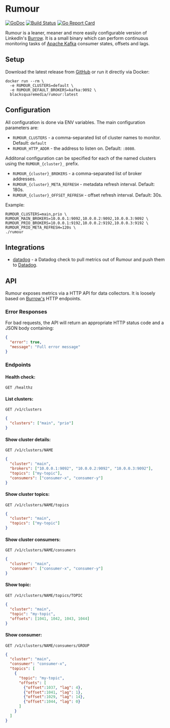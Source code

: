 # Rumour

[![GoDoc](https://godoc.org/github.com/bsm/rumour?status.svg)](https://godoc.org/github.com/bsm/rumour)
[![Build Status](https://travis-ci.org/bsm/rumour.svg?branch=master)](https://travis-ci.org/bsm/rumour)
[![Go Report Card](https://goreportcard.com/badge/github.com/bsm/rumour)](https://goreportcard.com/report/github.com/bsm/rumour)

Rumour is a leaner, meaner and more easily configurable version of LinkedIn's [Burrow](https://github.com/linkedin/Burrow). It is a small binary which can perform continuous monitoring tasks of [Apache Kafka](https://kafka.apache.org/) consumer states, offsets and lags.

## Setup

Download the latest release from [GitHub](https://github.com/bsm/rumour/releases) or run it directly via Docker:

```shell
docker run --rm \
  -e RUMOUR_CLUSTERS=default \
  -e RUMOUR_DEFAULT_BROKERS=kafka:9092 \
  blacksquaremedia/rumour:latest
```

## Configuration

All configuration is done via ENV variables. The main configuration parameters are:

* `RUMOUR_CLUSTERS` - a comma-separated list of cluster names to monitor. Default: `default`
* `RUMOUR_HTTP_ADDR` - the address to listen on. Default: `:8080`.

Additonal configuration can be specified for each of the named clusters using the `RUMOUR_{cluster}_` prefix.

* `RUMOUR_{cluster}_BROKERS` - a comma-separated list of broker addresses.
* `RUMOUR_{cluster}_META_REFRESH` - metadata refresh interval. Default: 180s.
* `RUMOUR_{cluster}_OFFSET_REFRESH` - offset refresh interval. Default: 30s.

Example:

```shell
RUMOUR_CLUSTERS=main,prio \
RUMOUR_MAIN_BROKERS=10.0.0.1:9092,10.0.0.2:9092,10.0.0.3:9092 \
RUMOUR_PRIO_BROKERS=10.0.0.1:9192,10.0.0.2:9192,10.0.0.3:9192 \
RUMOUR_PRIO_META_REFRESH=120s \
./rumour
```

## Integrations

* [datadog](./integrations/datadog/) - a Datadog check to pull metrics out of Rumour and push them to [Datadog](https://www.datadoghq.com/).

## API

Rumour exposes metrics via a HTTP API for data collectors. It is loosely based on [Burrow's](https://github.com/linkedin/Burrow/wiki/HTTP-Endpoint) HTTP endpoints.

### Error Responses

For bad requests, the API will return an appropriate HTTP status code and a JSON body containing:

```json
{
  "error": true,
  "message": "Full error message"
}
```

### Endpoints

#### Health check:

```
GET /healthz
```

#### List clusters:

```
GET /v1/clusters
```

```json
{
  "clusters": ["main", "prio"]
}
```

#### Show cluster details:

```
GET /v1/clusters/NAME
```

```json
{
  "cluster": "main",
  "brokers": ["10.0.0.1:9092", "10.0.0.2:9092", "10.0.0.3:9092"],
  "topics": ["my-topic"],
  "consumers": ["consumer-x", "consumer-y"]
}
```

#### Show cluster topics:

```
GET /v1/clusters/NAME/topics
```

```json
{
  "cluster": "main",
  "topics": ["my-topic"]
}
```

#### Show cluster consumers:

```
GET /v1/clusters/NAME/consumers
```

```json
{
  "cluster": "main",
  "consumers": ["consumer-x", "consumer-y"]
}
```

#### Show topic:

```
GET /v1/clusters/NAME/topics/TOPIC
```

```json
{
  "cluster": "main",
  "topic": "my-topic",
  "offsets": [1041, 1042, 1043, 1044]
}
```

#### Show consumer:

```
GET /v1/clusters/NAME/consumers/GROUP
```

```json
{
  "cluster": "main",
  "consumer": "consumer-x",
  "topics": [
    {
      "topic": "my-topic",
      "offsets": [
        {"offset":1037, "lag": 4},
        {"offset":1041, "lag": 1},
        {"offset":1029, "lag": 14},
        {"offset":1044, "lag": 0}
      ]
    }
  ]
}
```
